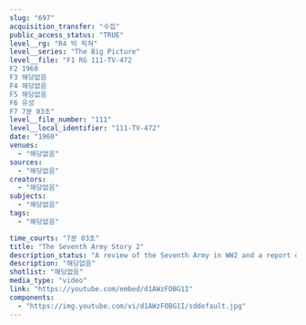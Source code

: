 ```yaml
---
slug: "697"
acquisition_transfer: "수집"
public_access_status: "TRUE"
level__rg: "R4 빅 픽쳐"
level__series: "The Big Picture"
level__file: "F1 RG 111-TV-472
F2 1960
F3 해당없음
F4 해당없음
F5 해당없음
F6 유성
F7 7분 03초"
level__file_number: "111"
level__local_identifier: "111-TV-472"
date: "1960"
venues: 
  - "해당없음"
sources: 
  - "해당없음"
creators: 
  - "해당없음"
subjects: 
  - "해당없음"
tags: 
  - "해당없음"

time_courts: "7분 03초"
title: "The Seventh Army Story 2"
description_status: "A review of the Seventh Army in WW2 and a report on its combat readiness in Europe today."
description: "해당없음"
shotlist: "해당없음"
media_type: "video"
link: "https://youtube.com/embed/d1AWzFOBG1I"
components: 
  - "https://img.youtube.com/vi/d1AWzFOBG1I/sddefault.jpg"
---
```

